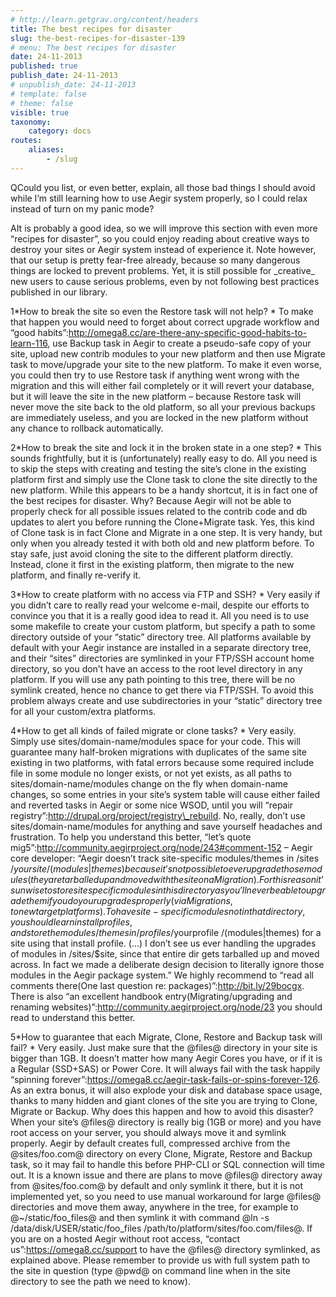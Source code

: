 ```yaml
---
# http://learn.getgrav.org/content/headers
title: The best recipes for disaster
slug: the-best-recipes-for-disaster-139
# menu: The best recipes for disaster
date: 24-11-2013
published: true
publish_date: 24-11-2013
# unpublish_date: 24-11-2013
# template: false
# theme: false
visible: true
taxonomy:
    category: docs
routes:
    aliases:
        - /slug
---
```


<a name="disaster-q"></a>

QCould you list, or even better, explain, all those bad things I should avoid while I’m still learning how to use Aegir system properly, so I could relax instead of turn on my panic mode?

<a name="disaster-a"></a>

AIt is probably a good idea, so we will improve this section with even more “recipes for disaster”, so you could enjoy reading about creative ways to destroy your sites or Aegir system instead of experience it. Note however, that our setup is pretty fear-free already, because so many dangerous things are locked to prevent problems. Yet, it is still possible for \_creative\_ new users to cause serious problems, even by not following best practices published in our library.

<a name="fail-a"></a>

1\*How to break the site so even the Restore task will not help? * To make that happen you would need to forget about correct upgrade workflow and “good habits”:http://omega8.cc/are-there-any-specific-good-habits-to-learn-116, use Backup task in Aegir to create a pseudo-safe copy of your site, upload new contrib modules to your new platform and then use Migrate task to move/upgrade your site to the new platform. To make it even worse, you could then try to use Restore task if anything went wrong with the migration and this will either fail completely or it will revert your database, but it will leave the site in the new platform – because Restore task will never move the site back to the old platform, so all your previous backups are immediately useless, and you are locked in the new platform without any chance to rollback automatically.

<a name="fail-b"></a>

2\*How to break the site and lock it in the broken state in a one step? * This sounds frightfully, but it is (unfortunately) really easy to do. All you need is to skip the steps with creating and testing the site’s clone in the existing platform first and simply use the Clone task to clone the site directly to the new platform. While this appears to be a handy shortcut, it is in fact one of the best recipes for disaster. Why? Because Aegir will not be able to properly check for all possible issues related to the contrib code and db updates to alert you before running the Clone+Migrate task. Yes, this kind of Clone task is in fact Clone and Migrate in a one step. It is very handy, but only when you already tested it with both old and new platform before. To stay safe, just avoid cloning the site to the different platform directly. Instead, clone it first in the existing platform, then migrate to the new platform, and finally re-verify it.

<a name="fail-c"></a>

3\*How to create platform with no access via FTP and SSH? * Very easily if you didn’t care to really read your welcome e-mail, despite our efforts to convince you that it is a really good idea to read it. All you need is to use some makefile to create your custom platform, but specify a path to some directory outside of your “static” directory tree. All platforms available by default with your Aegir instance are installed in a separate directory tree, and their “sites” directories are symlinked in your FTP/SSH account home directory, so you don’t have an access to the root level directory in any platform. If you will use any path pointing to this tree, there will be no symlink created, hence no chance to get there via FTP/SSH. To avoid this problem always create and use subdirectories in your “static” directory tree for all your custom/extra platforms.

<a name="fail-e"></a>

4\*How to get all kinds of failed migrate or clone tasks? * Very easily. Simply use sites/domain-name/modules space for your code. This will guarantee many half-broken migrations with duplicates of the same site existing in two platforms, with fatal errors because some required include file in some module no longer exists, or not yet exists, as all paths to sites/domain-name/modules change on the fly when domain-name changes, so some entries in your site’s system table will cause either failed and reverted tasks in Aegir or some nice WSOD, until you will “repair registry”:http://drupal.org/project/registry\_rebuild. No, really, don’t use sites/domain-name/modules for anything and save yourself headaches and frustration. To help you understand this better, “let’s quote mig5”:http://community.aegirproject.org/node/243#comment-152 – Aegir core developer: “Aegir doesn’t track site-specific modules/themes in /sites /$yoursite /(modules|themes) because it’s not possible to ever upgrade those modules (they are tarballed up and moved with the site on a Migration). For this reason it’s unwise to store site specific modules in this directory as you’ll never be able to upgrade them if you do your upgrades properly (via Migrations, to new target platforms). To have site-specific modules not in that directory, you should learn install profiles, and store the modules/themes in /profiles /$yourprofile /(modules|themes) for a site using that install profile. (…) I don’t see us ever handling the upgrades of modules in /sites/$site, since that entire dir gets tarballed up and moved across. In fact we made a deliberate design decision to literally ignore those modules in the Aegir package system.” We highly recommend to “read all comments there(One last question re: packages)”:http://bit.ly/29bocgx. There is also “an excellent handbook entry(Migrating/upgrading and renaming websites)”:http://community.aegirproject.org/node/23 you should read to understand this better.

<a name="fail-f"></a>

5\*How to guarantee that each Migrate, Clone, Restore and Backup task will fail? * Very easily. Just make sure that the @files@ directory in your site is bigger than 1GB. It doesn’t matter how many Aegir Cores you have, or if it is a Regular (SSD+SAS) or Power Core. It will always fail with the task happily “spinning forever”:https://omega8.cc/aegir-task-fails-or-spins-forever-126. As an extra bonus, it will also explode your disk and database space usage, thanks to many hidden and giant clones of the site you are trying to Clone, Migrate or Backup. Why does this happen and how to avoid this disaster? When your site’s @files@ directory is really big (1GB or more) and you have root access on your server, you should always move it and symlink properly. Aegir by default creates full, compressed archive from the @sites/foo.com@ directory on every Clone, Migrate, Restore and Backup task, so it may fail to handle this before PHP-CLI or SQL connection will time out. It is a known issue and there are plans to move @files@ directory away from @sites/foo.com@ by default and only symlink it there, but it is not implemented yet, so you need to use manual workaround for large @files@ directories and move them away, anywhere in the tree, for example to @~/static/foo\_files@ and then symlink it with command @ln -s /data/disk/USER/static/foo\_files /path/to/platform/sites/foo.com/files@. If you are on a hosted Aegir without root access, “contact us”:https://omega8.cc/support to have the @files@ directory symlinked, as explained above. Please remember to provide us with full system path to the site in question (type @pwd@ on command line when in the site directory to see the path we need to know).